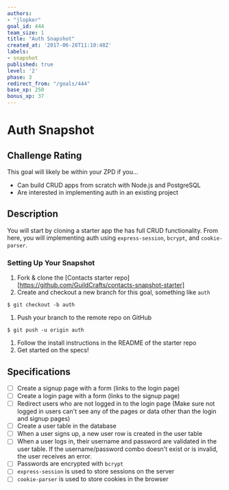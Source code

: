```yaml
---
authors:
- "jlopker"
goal_id: 444
team_size: 1
title: "Auth Snapshot"
created_at: '2017-06-28T11:10:48Z'
labels:
- snapshot
published: true
level: '2'
phase: 3
redirect_from: "/goals/444"
base_xp: 250
bonus_xp: 37
---
```


# Auth Snapshot

## Challenge Rating

This goal will likely be within your ZPD if you...

- Can build CRUD apps from scratch with Node.js and PostgreSQL
- Are interested in implementing auth in an existing project

## Description

You will start by cloning a starter app the has full CRUD functionality. From here, you will implementing auth using `express-session`, `bcrypt`, and `cookie-parser`.

### Setting Up Your Snapshot

1. Fork & clone the [Contacts starter repo][https://github.com/GuildCrafts/contacts-snapshot-starter]
1. Create and checkout a new branch for this goal, something like `auth`
  ```
  $ git checkout -b auth
  ```
1. Push your branch to the remote repo on GitHub
  ```
  $ git push -u origin auth
  ```
1. Follow the install instructions in the README of the starter repo
1. Get started on the specs!

## Specifications

- [ ] Create a signup page with a form (links to the login page)
- [ ] Create a login page with a form (links to the signup page)
- [ ] Redirect users who are not logged in to the login page (Make sure not logged in users can't see any of the pages or data other than the login and signup pages)
- [ ] Create a user table in the database
- [ ] When a user signs up, a new user row is created in the user table
- [ ] When a user logs in, their username and password are validated in the user table. If the username/password combo doesn't exist or is invalid, the user receives an error.
- [ ] Passwords are encrypted with `bcrypt`
- [ ] `express-session` is used to store sessions on the server
- [ ] `cookie-parser` is used to store cookies in the browser  
